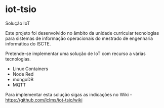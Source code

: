 # iot-tsio
Solução IoT

Este projeto foi desenvolvido no âmbito da unidade curricular tecnologias para sistemas de informação operacionais do mestrado de engenharia informática do ISCTE.

Pretende-se implementar uma solução de IoT com recurso a várias tecnologias.

- Linux Containers
- Node Red
- mongoDB
- MQTT

Para implementar esta solução sigas as indicações no Wiki - https://github.com/lclms/iot-tsio/wiki
